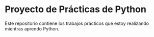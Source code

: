 # Proyecto de Prácticas de Python


Este repositorio contiene los trabajos prácticos que estoy realizando mientras aprendo Python.

